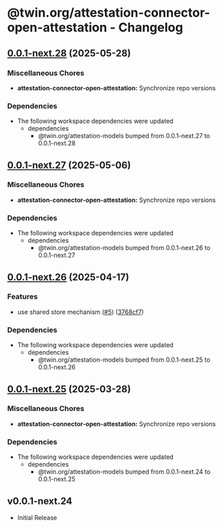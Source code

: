 # @twin.org/attestation-connector-open-attestation - Changelog

## [0.0.1-next.28](https://github.com/twinfoundation/attestation/compare/attestation-connector-open-attestation-v0.0.1-next.27...attestation-connector-open-attestation-v0.0.1-next.28) (2025-05-28)


### Miscellaneous Chores

* **attestation-connector-open-attestation:** Synchronize repo versions


### Dependencies

* The following workspace dependencies were updated
  * dependencies
    * @twin.org/attestation-models bumped from 0.0.1-next.27 to 0.0.1-next.28

## [0.0.1-next.27](https://github.com/twinfoundation/attestation/compare/attestation-connector-open-attestation-v0.0.1-next.26...attestation-connector-open-attestation-v0.0.1-next.27) (2025-05-06)


### Miscellaneous Chores

* **attestation-connector-open-attestation:** Synchronize repo versions


### Dependencies

* The following workspace dependencies were updated
  * dependencies
    * @twin.org/attestation-models bumped from 0.0.1-next.26 to 0.0.1-next.27

## [0.0.1-next.26](https://github.com/twinfoundation/attestation/compare/attestation-connector-open-attestation-v0.0.1-next.25...attestation-connector-open-attestation-v0.0.1-next.26) (2025-04-17)


### Features

* use shared store mechanism ([#5](https://github.com/twinfoundation/attestation/issues/5)) ([3768cf7](https://github.com/twinfoundation/attestation/commit/3768cf7214d30a5429b7b08190539b517d7fafa0))


### Dependencies

* The following workspace dependencies were updated
  * dependencies
    * @twin.org/attestation-models bumped from 0.0.1-next.25 to 0.0.1-next.26

## [0.0.1-next.25](https://github.com/twinfoundation/attestation/compare/attestation-connector-open-attestation-v0.0.1-next.24...attestation-connector-open-attestation-v0.0.1-next.25) (2025-03-28)


### Miscellaneous Chores

* **attestation-connector-open-attestation:** Synchronize repo versions


### Dependencies

* The following workspace dependencies were updated
  * dependencies
    * @twin.org/attestation-models bumped from 0.0.1-next.24 to 0.0.1-next.25

## v0.0.1-next.24

- Initial Release
